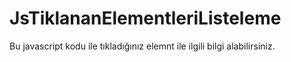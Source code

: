 # JsTiklananElementleriListeleme
Bu javascript kodu ile tıkladığınız elemnt ile ilgili bilgi alabilirsiniz.
